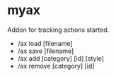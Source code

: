 # myax

Addon for tracking actions started.

- /ax load [filename]
- /ax save [filename]
- /ax add [category] [id] [style]
- /ax remove [category] [id]
